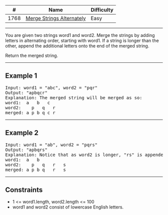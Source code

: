 | #    | Name                                                                                                                                             | Difficulty |
| ---- | ------------------------------------------------------------------------------------------------------------------------------------------------ | ---------- |
| 1768 | [Merge Strings Alternately](https://leetcode.com/problems/merge-strings-alternately/description/?envType=study-plan-v2&envId=programming-skills) | Easy       |

---
You are given two strings word1 and word2. Merge the strings by adding letters in alternating order, starting with word1. If a string is longer than the other, append the additional letters onto the end of the merged string.

Return the merged string.

---

## Example 1
<pre>
Input: word1 = "abc", word2 = "pqr"
Output: "apbqcr"
Explanation: The merged string will be merged as so:
word1:  a   b   c
word2:    p   q   r
merged: a p b q c r
</pre>
---

## Example 2
<pre>
Input: word1 = "ab", word2 = "pqrs"
Output: "apbqrs"
Explanation: Notice that as word2 is longer, "rs" is appended to the end.
word1:  a   b 
word2:    p   q   r   s
merged: a p b q   r   s
</pre>
---

## Constraints
- 1 <= word1.length, word2.length <= 100
- word1 and word2 consist of lowercase English letters.